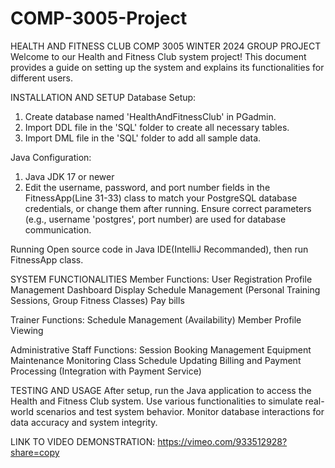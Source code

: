 # COMP-3005-Project
HEALTH AND FITNESS CLUB
COMP 3005 WINTER 2024 GROUP PROJECT
Welcome to our Health and Fitness Club system project! This document provides a guide on setting up the system and explains its functionalities for different users.

INSTALLATION AND SETUP
Database Setup:
1. Create database named 'HealthAndFitnessClub' in PGadmin.
2. Import DDL file in the 'SQL' folder to create all necessary tables.
3. Import DML file in the 'SQL' folder to add all sample data.

Java Configuration:
1. Java JDK 17 or newer
2. Edit the username, password, and port number fields in the FitnessApp(Line 31-33) class to match your PostgreSQL database credentials, or change them after running.
Ensure correct parameters (e.g., username 'postgres', port number) are used for database communication.

Running
Open source code in Java IDE(IntelliJ Recommanded), then run FitnessApp class.

SYSTEM FUNCTIONALITIES
Member Functions:
User Registration
Profile Management
Dashboard Display
Schedule Management (Personal Training Sessions, Group Fitness Classes)
Pay bills

Trainer Functions:
Schedule Management (Availability)
Member Profile Viewing

Administrative Staff Functions:
Session Booking Management
Equipment Maintenance Monitoring
Class Schedule Updating
Billing and Payment Processing (Integration with Payment Service)

TESTING AND USAGE
After setup, run the Java application to access the Health and Fitness Club system.
Use various functionalities to simulate real-world scenarios and test system behavior.
Monitor database interactions for data accuracy and system integrity.

LINK TO VIDEO DEMONSTRATION: https://vimeo.com/933512928?share=copy
